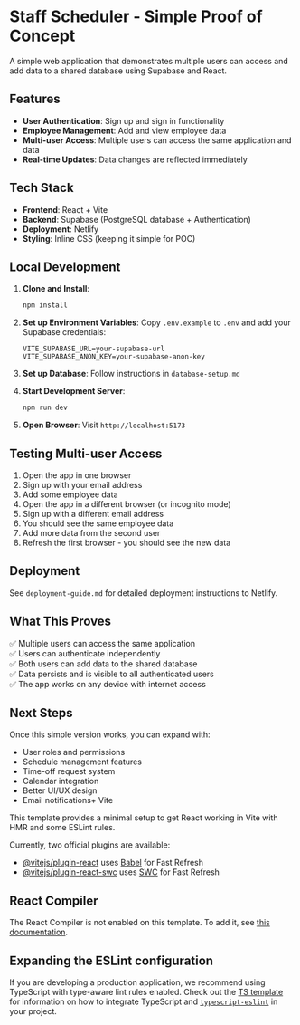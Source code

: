 # Staff Scheduler - Simple Proof of Concept

A simple web application that demonstrates multiple users can access and add data to a shared database using Supabase and React.

## Features

- **User Authentication**: Sign up and sign in functionality
- **Employee Management**: Add and view employee data
- **Multi-user Access**: Multiple users can access the same application and data
- **Real-time Updates**: Data changes are reflected immediately

## Tech Stack

- **Frontend**: React + Vite
- **Backend**: Supabase (PostgreSQL database + Authentication)
- **Deployment**: Netlify
- **Styling**: Inline CSS (keeping it simple for POC)

## Local Development

1. **Clone and Install**:
   ```bash
   npm install
   ```

2. **Set up Environment Variables**:
   Copy `.env.example` to `.env` and add your Supabase credentials:
   ```
   VITE_SUPABASE_URL=your-supabase-url
   VITE_SUPABASE_ANON_KEY=your-supabase-anon-key
   ```

3. **Set up Database**:
   Follow instructions in `database-setup.md`

4. **Start Development Server**:
   ```bash
   npm run dev
   ```

5. **Open Browser**:
   Visit `http://localhost:5173`

## Testing Multi-user Access

1. Open the app in one browser
2. Sign up with your email address
3. Add some employee data
4. Open the app in a different browser (or incognito mode)
5. Sign up with a different email address
6. You should see the same employee data
7. Add more data from the second user
8. Refresh the first browser - you should see the new data

## Deployment

See `deployment-guide.md` for detailed deployment instructions to Netlify.

## What This Proves

✅ Multiple users can access the same application  
✅ Users can authenticate independently  
✅ Both users can add data to the shared database  
✅ Data persists and is visible to all authenticated users  
✅ The app works on any device with internet access  

## Next Steps

Once this simple version works, you can expand with:
- User roles and permissions
- Schedule management features
- Time-off request system
- Calendar integration
- Better UI/UX design
- Email notifications+ Vite

This template provides a minimal setup to get React working in Vite with HMR and some ESLint rules.

Currently, two official plugins are available:

- [@vitejs/plugin-react](https://github.com/vitejs/vite-plugin-react/blob/main/packages/plugin-react) uses [Babel](https://babeljs.io/) for Fast Refresh
- [@vitejs/plugin-react-swc](https://github.com/vitejs/vite-plugin-react/blob/main/packages/plugin-react-swc) uses [SWC](https://swc.rs/) for Fast Refresh

## React Compiler

The React Compiler is not enabled on this template. To add it, see [this documentation](https://react.dev/learn/react-compiler/installation).

## Expanding the ESLint configuration

If you are developing a production application, we recommend using TypeScript with type-aware lint rules enabled. Check out the [TS template](https://github.com/vitejs/vite/tree/main/packages/create-vite/template-react-ts) for information on how to integrate TypeScript and [`typescript-eslint`](https://typescript-eslint.io) in your project.
